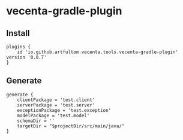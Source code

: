 # vecenta-gradle-plugin

## Install
```
plugins {
    id 'io.github.artfultom.vecenta.tools.vecenta-gradle-plugin' version '0.0.7'
}
```

## Generate

```
generate {
    clientPackage = 'test.client'
    serverPackage = 'test.server'
    exceptionPackage = 'test.exception'
    modelPackage = 'test.model'
    schemaDir = ''
    targetDir = "$projectDir/src/main/java/"
}
```
